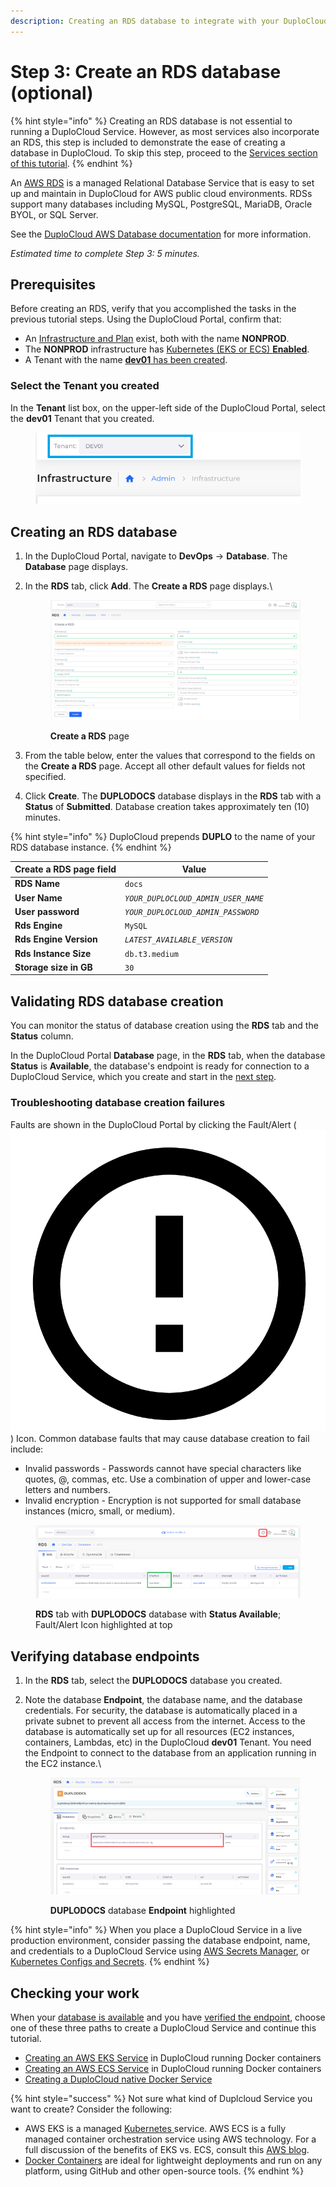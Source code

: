 ```yaml
---
description: Creating an RDS database to integrate with your DuploCloud Service
---
```


# Step 3: Create an RDS database (optional)

{% hint style="info" %}
Creating an RDS database is not essential to running a DuploCloud Service. However, as most services also incorporate an RDS, this step is included to demonstrate the ease of creating a database in DuploCloud. To skip this step, proceed to the [Services section of this tutorial](quick-start-eks-services/).
{% endhint %}

An [AWS RDS](https://aws.amazon.com/free/database/?trk=83add82a-8e52-4837-bc73-c323da62d78c\&sc\_channel=ps\&ef\_id=CjwKCAjwp6CkBhB\_EiwAlQVyxYi50yWfBj5SSxs6-gaDSqftnxbBO6Plfy0pYWyyxrZ3zI0goU6bLRoCGkQQAvD\_BwE:G:s\&s\_kwcid=AL!4422!3!610000101516!e!!g!!amazon%20database%20hosting!11086562318!108339552363) is a managed Relational Database Service that is easy to set up and maintain in DuploCloud for AWS public cloud environments. RDSs support many databases including MySQL, PostgreSQL, MariaDB, Oracle BYOL, or SQL Server. &#x20;

See the [DuploCloud AWS Database documentation](../aws-services/database/) for more information.

_Estimated time to complete Step 3: 5 minutes._

## Prerequisites <a href="#id-0-toc-title" id="id-0-toc-title"></a>

Before creating an RDS, verify that you accomplished the tasks in the previous tutorial steps. Using the DuploCloud Portal, confirm that:

* An [Infrastructure and Plan](step-1-infrastructure.md) exist, both with the name **NONPROD**.
* The **NONPROD** infrastructure has [Kubernetes (EKS or ECS) **Enabled**](step-1-infrastructure.md#check-your-work).&#x20;
* A Tenant with the name [**dev01** has been created](step-2-tenant.md).

### Select the Tenant you created

In the **Tenant** list box, on the upper-left side of the DuploCloud Portal, select the **dev01** Tenant that you created.

<div align="left">

<figure><img src="../../.gitbook/assets/tenant_dev01 (4).png" alt=""><figcaption></figcaption></figure>

</div>

## Creating an RDS database <a href="#id-0-toc-title" id="id-0-toc-title"></a>

1. In the DuploCloud Portal, navigate to **DevOps** -> **Database**. The **Database** page displays.
2.  In the **RDS** tab, click **Add**. The **Create a RDS** page displays.\


    <div align="left">

    <figure><img src="../../.gitbook/assets/dockera.png" alt=""><figcaption><p><strong>Create a RDS</strong> page</p></figcaption></figure>

    </div>


3. From the table below, enter the values that correspond to the fields on the **Create a RDS** page. Accept all other default values for fields not specified.&#x20;
4. Click **Create**. The **DUPLODOCS** database displays in the **RDS** tab with a **Status** of **Submitted**. Database creation takes approximately ten (10) minutes.&#x20;

{% hint style="info" %}
DuploCloud prepends **DUPLO** to the name of your RDS database instance.
{% endhint %}

| Create a RDS page field | Value                               |
| ----------------------- | ----------------------------------- |
| **RDS Name**            | `docs`                              |
| **User Name**           | _`YOUR_DUPLOCLOUD_ADMIN_USER_NAME`_ |
| **User password**       | _`YOUR_DUPLOCLOUD_ADMIN_PASSWORD`_  |
| **Rds Engine**          | `MySQL`                             |
| **Rds Engine Version**  | _`LATEST_AVAILABLE_VERSION`_        |
| **Rds Instance Size**   | `db.t3.medium`                      |
| **Storage size in GB**  | `30`                                |

## Validating RDS database creation <a href="#id-1-toc-title" id="id-1-toc-title"></a>

You can monitor the status of database creation using the **RDS** tab and the **Status** column.&#x20;

In the DuploCloud Portal **Database** page, in the **RDS** tab, when the database **Status** is **Available**, the database's endpoint is ready for connection to a DuploCloud Service, which you create and start in the [next step](step-4-create-a-rds-database.md#checking-your-work).

### Troubleshooting database creation failures

Faults are shown in the DuploCloud Portal by clicking the Fault/Alert ( <img src="../../.gitbook/assets/alert_exclamation_point_circle_fault_icon.png" alt="" data-size="line"> ) Icon. Common database faults that may cause database creation to fail include:

* Invalid passwords - Passwords cannot have special characters like quotes, @, commas, etc. Use a combination of upper and lower-case letters and numbers.
* Invalid encryption - Encryption is not supported for small database instances (micro, small, or medium).

<div align="left">

<figure><img src="../../.gitbook/assets/AWS_QS_14.png" alt=""><figcaption><p><strong>RDS</strong> tab with <strong>DUPLODOCS</strong> database with <strong>Status Available</strong>; Fault/Alert Icon highlighted at top</p></figcaption></figure>

</div>

## Verifying database endpoints <a href="#id-1-toc-title" id="id-1-toc-title"></a>

1. In the **RDS** tab, select the **DUPLODOCS** database you created.
2.  Note the database **Endpoint**, the database name, and the database credentials. For security, the database is automatically placed in a private subnet to prevent all access from the internet. Access to the database is automatically set up for all resources (EC2 instances, containers, Lambdas, etc) in the DuploCloud **dev01** Tenant. You need the Endpoint to connect to the database from an application running in the EC2 instance.\


    <div align="left">

    <figure><img src="../../.gitbook/assets/AWS_QS_13.png" alt=""><figcaption><p><strong>DUPLODOCS</strong> database <strong>Endpoint</strong> highlighted</p></figcaption></figure>

    </div>



{% hint style="info" %}
When you place a DuploCloud Service in a live production environment, consider passing the database endpoint, name, and credentials to a DuploCloud Service using [AWS Secrets Manager](https://docs.aws.amazon.com/secretsmanager/latest/userguide/intro.html), or [Kubernetes Configs and Secrets](../../kubernetes/kubernetes-configs-and-secrets/).
{% endhint %}

## Checking your work

When your [database is available](step-4-create-a-rds-database.md#1-toc-title) and you have [verified the endpoint](step-4-create-a-rds-database.md#1-toc-title-1), choose one of these three paths to create a DuploCloud Service and continue this tutorial.

* [Creating an AWS EKS Service](quick-start-eks-services/) in DuploCloud running Docker containers
* [Creating an AWS ECS Service](quick-start-ecs-services/) in DuploCloud running Docker containers
* [Creating a DuploCloud native Docker Service](quick-start-duplocloud-docker-services/)

{% hint style="success" %}
Not sure what kind of Duplcloud Service you want to create? Consider the following:

* AWS EKS is a managed [Kubernetes ](https://kubernetes.io/)service. AWS ECS is a fully managed container orchestration service using AWS technology. For a full discussion of the benefits of EKS vs. ECS, consult this [AWS blog](https://aws.amazon.com/blogs/containers/amazon-ecs-vs-amazon-eks-making-sense-of-aws-container-services/).
* [Docker Containers](https://docs.docker.com/get-started/) are ideal for lightweight deployments and run on any platform, using GitHub and other open-source tools.
{% endhint %}
